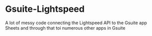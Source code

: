 # Gsuite-Lightspeed
A lot of messy code connecting the Lightspeed API to the Gsuite app Sheets and through that toi numerous other apps in Gsuite 
